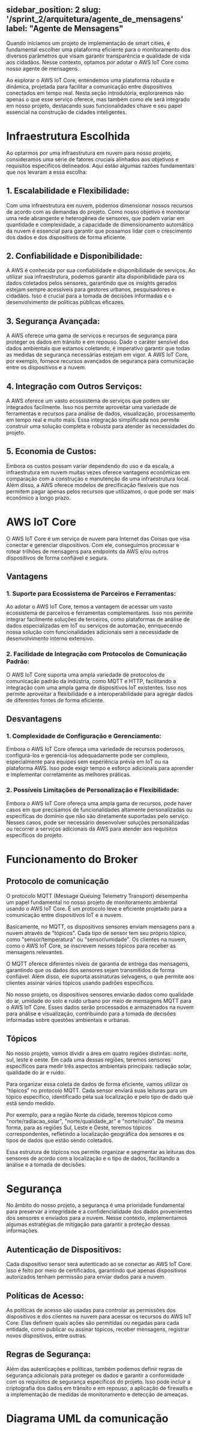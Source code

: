 sidebar_position: 2
slug: '/sprint_2/arquitetura/agente_de_mensagens'
label: "Agente de Mensagens"
---

Quando iniciamos um projeto de implementação de smart cities, é fundamental escolher uma plataforma eficiente para o monitoramento dos diversos parâmetros que visam garantir transparência e qualidade de vida aos cidadãos. Nesse contexto, optamos por adotar o AWS IoT Core como nosso agente de mensagens.

Ao explorar o AWS IoT Core, entendemos uma plataforma robusta e dinâmica, projetada para facilitar a comunicação entre dispositivos conectados em tempo real. Nesta seção introdutória, exploraremos não apenas o que esse serviço oferece, mas também como ele será integrado em nosso projeto, destacando suas funcionalidades chave e seu papel essencial na construção de cidades inteligentes.

# Infraestrutura Escolhida

Ao optarmos por uma infraestrutura em nuvem para nosso projeto, consideramos uma série de fatores cruciais alinhados aos objetivos e requisitos específicos delineados. Aqui estão algumas razões fundamentais que nos levaram a essa escolha:

## **1. Escalabilidade e Flexibilidade**: 
Com uma infraestrutura em nuvem, podemos dimensionar nossos recursos de acordo com as demandas do projeto. Como nosso objetivo é monitorar uma rede abrangente e heterogênea de sensores, que podem variar em quantidade e complexidade, a capacidade de dimensionamento automático da nuvem é essencial para garantir que possamos lidar com o crescimento dos dados e dos dispositivos de forma eficiente.

## **2. Confiabilidade e Disponibilidade**: 
A AWS é conhecida por sua confiabilidade e disponibilidade de serviços. Ao utilizar sua infraestrutura, podemos garantir alta disponibilidade para os dados coletados pelos sensores, garantindo que os insights gerados estejam sempre acessíveis para gestores urbanos, pesquisadores e cidadãos. Isso é crucial para a tomada de decisões informadas e o desenvolvimento de políticas públicas eficazes.

## **3. Segurança Avançada**: 
A AWS oferece uma gama de serviços e recursos de segurança para proteger os dados em trânsito e em repouso. Dado o caráter sensível dos dados ambientais que estamos coletando, é imperativo garantir que todas as medidas de segurança necessárias estejam em vigor. A AWS IoT Core, por exemplo, fornece recursos avançados de segurança para comunicação entre os dispositivos e a nuvem.

## **4. Integração com Outros Serviços**: 
A AWS oferece um vasto ecossistema de serviços que podem ser integrados facilmente. Isso nos permite aproveitar uma variedade de ferramentas e recursos para análise de dados, visualização, processamento em tempo real e muito mais. Essa integração simplificada nos permite construir uma solução completa e robusta para atender às necessidades do projeto.

## **5. Economia de Custos**: 
Embora os custos possam variar dependendo do uso e da escala, a infraestrutura em nuvem muitas vezes oferece vantagens econômicas em comparação com a construção e manutenção de uma infraestrutura local. Além disso, a AWS oferece modelos de precificação flexíveis que nos permitem pagar apenas pelos recursos que utilizamos, o que pode ser mais econômico a longo prazo.

# AWS IoT Core
O AWS IoT Core é um serviço de nuvem para Internet das Coisas que visa conectar e gerenciar dispositivos. Com ele, conseguimos processar e rotear trilhões de mensagens para endpoints da AWS e/ou outros dispositivos de forma confiável e segura.

## Vantagens
### 1. Suporte para Ecossistema de Parceiros e Ferramentas:
 Ao adotar o AWS IoT Core, temos a vantagem de acessar um vasto ecossistema de parceiros e ferramentas complementares. Isso nos permite integrar facilmente soluções de terceiros, como plataformas de análise de dados especializadas em IoT ou serviços de automação, enriquecendo nossa solução com funcionalidades adicionais sem a necessidade de desenvolvimento interno extensivo.
 ### 2. Facilidade de Integração com Protocolos de Comunicação Padrão: 
 O AWS IoT Core suporta uma ampla variedade de protocolos de comunicação padrão da indústria, como MQTT e HTTP, facilitando a integração com uma ampla gama de dispositivos IoT existentes. Isso nos permite aproveitar a flexibilidade e a interoperabilidade para agregar dados de diferentes fontes de forma eficiente.

## Desvantagens
### 1. Complexidade de Configuração e Gerenciamento: 
Embora o AWS IoT Core ofereça uma variedade de recursos poderosos, configurá-los e gerenciá-los adequadamente pode ser complexo, especialmente para equipes sem experiência prévia em IoT ou na plataforma AWS. Isso pode exigir tempo e esforço adicionais para aprender e implementar corretamente as melhores práticas.

### 2. Possíveis Limitações de Personalização e Flexibilidade: 
Embora o AWS IoT Core ofereça uma ampla gama de recursos, pode haver casos em que precisamos de funcionalidades altamente personalizadas ou específicas do domínio que não são diretamente suportadas pelo serviço. Nesses casos, pode ser necessário desenvolver soluções personalizadas ou recorrer a serviços adicionais da AWS para atender aos requisitos específicos do projeto.

# Funcionamento do Broker
## Protocolo de comunicação
O protocolo MQTT (Message Queuing Telemetry Transport) desempenha um papel fundamental no nosso projeto de monitoramento ambiental usando o AWS IoT Core. É um protocolo leve e eficiente projetado para a comunicação entre dispositivos IoT e a nuvem.

Basicamente, no MQTT, os dispositivos sensores enviam mensagens para a nuvem através de "tópicos". Cada tipo de sensor tem seu próprio tópico, como "sensor/temperatura" ou "sensor/umidade". Os clientes na nuvem, como o AWS IoT Core, se inscrevem nesses tópicos para receber as mensagens relevantes.

O MQTT oferece diferentes níveis de garantia de entrega das mensagens, garantindo que os dados dos sensores sejam transmitidos de forma confiável. Além disso, ele suporta assinaturas selvagens, o que permite aos clientes assinar vários tópicos usando padrões específicos.

No nosso projeto, os dispositivos sensores enviarão dados como qualidade do ar, umidade do solo e ruído urbano por meio de mensagens MQTT para o AWS IoT Core. Esses dados serão processados e armazenados na nuvem para análise e visualização, contribuindo para a tomada de decisões informadas sobre questões ambientais e urbanas.
## Tópicos

No nosso projeto, vamos dividir a área em quatro regiões distintas: norte, sul, leste e oeste. Em cada uma dessas regiões, teremos sensores específicos para medir três aspectos ambientais principais: radiação solar, qualidade do ar e ruído.

Para organizar essa coleta de dados de forma eficiente, vamos utilizar os "tópicos" no protocolo MQTT. Cada sensor enviará suas leituras para um tópico específico, identificado pela sua localização e pelo tipo de dado que está sendo medido.

Por exemplo, para a região Norte da cidade, teremos tópicos como "norte/radiacao_solar", "norte/qualidade_ar" e "norte/ruido". Da mesma forma, para as regiões Sul, Leste e Oeste, teremos tópicos correspondentes, refletindo a localização geográfica dos sensores e os tipos de dados que estão sendo coletados.

Essa estrutura de tópicos nos permite organizar e segmentar as leituras dos sensores de acordo com a localização e o tipo de dados, facilitando a análise e a tomada de decisões.

# Segurança
No âmbito do nosso projeto, a segurança é uma prioridade fundamental para preservar a integridade e a confidencialidade dos dados provenientes dos sensores e enviados para a nuvem. Nesse contexto, implementamos algumas estratégias de mitigação para garantir a proteção dessas informações.

## Autenticação de Dispositivos: 
Cada dispositivo sensor será autenticado ao se conectar ao AWS IoT Core. Isso é feito por meio de certificados, garantindo que apenas dispositivos autorizados tenham permissão para enviar dados para a nuvem.

## Políticas de Acesso: 
As políticas de acesso são usadas para controlar as permissões dos dispositivos e dos clientes na nuvem para acessar os recursos do AWS IoT Core. Elas definem quais ações são permitidas ou negadas para cada entidade, como publicar ou assinar tópicos, receber mensagens, registrar novos dispositivos, entre outras.

## Regras de Segurança: 
Além das autenticações e políticas, também podemos definir regras de segurança adicionais para proteger os dados e garantir a conformidade com os requisitos de segurança específicos do projeto. Isso pode incluir a criptografia dos dados em trânsito e em repouso, a aplicação de firewalls e a implementação de medidas de monitoramento e detecção de ameaças.

# Diagrama UML da comunicação
